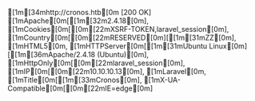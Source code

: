 [1m[34mhttp://cronos.htb[0m [200 OK] [1mApache[0m[[1m[32m2.4.18[0m], [1mCookies[0m[[0m[22mXSRF-TOKEN,laravel_session[0m], [1mCountry[0m[[0m[22mRESERVED[0m][[1m[31mZZ[0m], [1mHTML5[0m, [1mHTTPServer[0m[[1m[31mUbuntu Linux[0m][[1m[36mApache/2.4.18 (Ubuntu)[0m], [1mHttpOnly[0m[[0m[22mlaravel_session[0m], [1mIP[0m[[0m[22m10.10.10.13[0m], [1mLaravel[0m, [1mTitle[0m[[1m[33mCronos[0m], [1mX-UA-Compatible[0m[[0m[22mIE=edge[0m]
